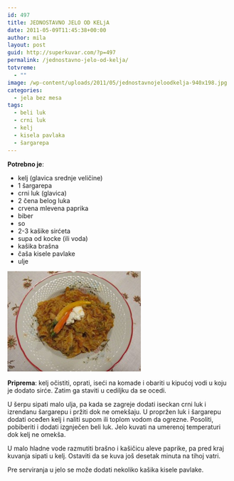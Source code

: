 ```yaml
---
id: 497
title: JEDNOSTAVNO JELO OD KELjA
date: 2011-05-09T11:45:38+00:00
author: mila
layout: post
guid: http://superkuvar.com/?p=497
permalink: /jednostavno-jelo-od-kelja/
totvreme:
  - ""
image: /wp-content/uploads/2011/05/jednostavnojeloodkelja-940x198.jpg
categories:
  - jela bez mesa
tags:
  - beli luk
  - crni luk
  - kelj
  - kisela pavlaka
  - šargarepa
---
```

**Potrebno je**:

  * kelj (glavica srednje veličine)
  * 1 šargarepa
  * crni luk (glavica)
  * 2 čena belog luka
  * crvena mlevena paprika
  * biber
  * so
  * 2-3 kašike sirćeta
  * supa od kocke (ili voda)
  * kašika brašna
  * čaša kisele pavlake
  * ulje

[<img class="alignnone size-medium wp-image-9350" src="/wp-content/uploads/2011/05/jednostavnojeloodkelja-300x225.jpg" alt="jednostavnojeloodkelja" width="300" height="225" />](/wp-content/uploads/2011/05/jednostavnojeloodkelja.jpg)

**Priprema**: kelj očistiti, oprati, iseći na komade i obariti u kipućoj vodi u koju je dodato sirće. Zatim ga staviti u cediljku da se ocedi.

U šerpu sipati malo ulja, pa kada se zagreje dodati iseckan crni luk i izrendanu šargarepu i pržiti dok ne omekšaju. U propržen luk i šargarepu dodati oceđen kelj i naliti supom ili toplom vodom da ogrezne. Posoliti, pobiberiti i dodati izgnječen beli luk. Jelo kuvati na umerenoj temperaturi dok kelj ne omekša.

U malo hladne vode razmutiti brašno i kašičicu aleve paprike, pa pred kraj kuvanja sipati u kelj. Ostaviti da se kuva još desetak minuta na tihoj vatri.

Pre serviranja u jelo se može dodati nekoliko kašika kisele pavlake.